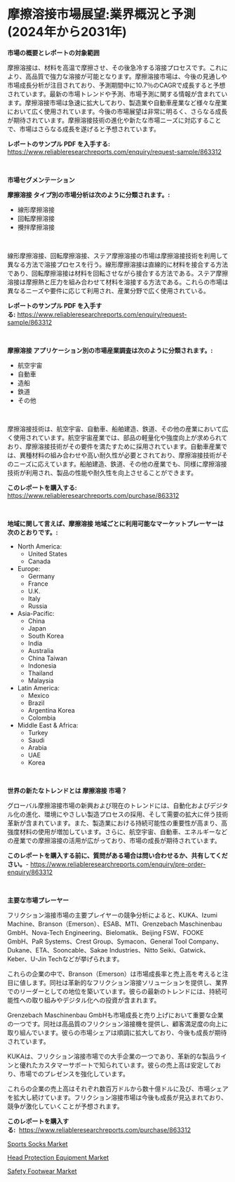 <p><h1>摩擦溶接市場展望:業界概況と予測(2024年から2031年)</h1></p><p><strong>市場の概要とレポートの対象範囲</strong></p>
<p><p>摩擦溶接は、材料を高温で摩擦させ、その後急冷する溶接プロセスです。これにより、高品質で強力な溶接が可能となります。摩擦溶接市場は、今後の見通しや市場成長分析が注目されており、予測期間中に10.7％のCAGRで成長すると予想されています。最新の市場トレンドや予測、市場予測に関する情報が含まれています。摩擦溶接市場は急速に拡大しており、製造業や自動車産業など様々な産業において広く使用されています。今後の市場展望は非常に明るく、さらなる成長が期待されています。摩擦溶接技術の進化や新たな市場ニーズに対応することで、市場はさらなる成長を遂げると予想されています。</p></p>
<p><strong>レポートのサンプル PDF を入手する:</strong> <a href="https://www.reliableresearchreports.com/enquiry/request-sample/863312">https://www.reliableresearchreports.com/enquiry/request-sample/863312</a></p>
<p>&nbsp;</p>
<p><strong>市場セグメンテーション</strong></p>
<p><strong>摩擦溶接 タイプ別の市場分析は次のように分類されます。:</strong></p>
<p><ul><li>線形摩擦溶接</li><li>回転摩擦溶接</li><li>攪拌摩擦溶接</li></ul></p>
<p>&nbsp;</p>
<p><p>線形摩擦溶接、回転摩擦溶接、ステア摩擦溶接の市場は摩擦溶接技術を利用して異なる方法で溶接プロセスを行う。線形摩擦溶接は直線的に材料を接合する方法であり、回転摩擦溶接は材料を回転させながら接合する方法である。ステア摩擦溶接は摩擦熱と圧力を組み合わせて材料を溶接する方法である。これらの市場は異なるニーズや要件に応じて利用され、産業分野で広く使用されている。</p></p>
<p><strong>レポートのサンプル PDF を入手する:</strong>&nbsp;<a href="https://www.reliableresearchreports.com/enquiry/request-sample/863312">https://www.reliableresearchreports.com/enquiry/request-sample/863312</a></p>
<p>&nbsp;</p>
<p><strong> 摩擦溶接 アプリケーション別の市場産業調査は次のように分類されます。:</strong></p>
<p><ul><li>航空宇宙</li><li>自動車</li><li>造船</li><li>鉄道</li><li>その他</li></ul></p>
<p>&nbsp;</p>
<p><p>摩擦溶接技術は、航空宇宙、自動車、船舶建造、鉄道、その他の産業において広く使用されています。航空宇宙産業では、部品の軽量化や強度向上が求められており、摩擦溶接技術がその要件を満たすために採用されています。自動車産業では、異種材料の組み合わせや高い耐久性が必要とされており、摩擦溶接技術がそのニーズに応えています。船舶建造、鉄道、その他の産業でも、同様に摩擦溶接技術が利用され、製品の性能や耐久性を向上させることができます。</p></p>
<p><strong>このレポートを購入する:</strong>&nbsp; <a href="https://www.reliableresearchreports.com/purchase/863312">https://www.reliableresearchreports.com/purchase/863312</a></p>
<p>&nbsp;</p>
<p><strong>地域に関して言えば、摩擦溶接 地域ごとに利用可能なマーケットプレーヤーは次のとおりです。:</strong></p>
<p><ul>
    <li>
        North America:
        <ul>
            <li>United States</li>
            <li>Canada</li>
        </ul>
    </li>
    <li>
        Europe:
        <ul>
            <li>Germany</li>
            <li>France</li>
            <li>U.K.</li>
            <li>Italy</li>
            <li>Russia</li>
        </ul>
    </li>
    <li>
        Asia-Pacific:
        <ul>
            <li>China</li>
            <li>Japan</li>
            <li>South Korea</li>
            <li>India</li>
            <li>Australia</li>
            <li>China Taiwan</li>
            <li>Indonesia</li>
            <li>Thailand</li>
            <li>Malaysia</li>
        </ul>
    </li>
    <li>
        Latin America:
        <ul>
            <li>Mexico</li>
            <li>Brazil</li>
            <li>Argentina Korea</li>
            <li>Colombia</li>
        </ul>
    </li>
    <li>
        Middle East & Africa:
        <ul>
            <li>Turkey</li>
            <li>Saudi</li>
            <li>Arabia</li>
            <li>UAE</li>
            <li>Korea</li>
        </ul>
    </li>
    </ul></p>
<p>&nbsp;</p>
<p><strong>世界の新たなトレンドとは 摩擦溶接 市場？</strong></p>
<p><p>グローバル摩擦溶接市場の新興および現在のトレンドには、自動化およびデジタル化の進化、環境にやさしい製造プロセスの採用、そして需要の拡大に伴う技術革新が含まれています。また、製造業における持続可能性の重要性が高まり、高強度材料の使用が増加しています。さらに、航空宇宙、自動車、エネルギーなどの産業での摩擦溶接の活用が広がっており、市場の成長が期待されています。</p></p>
<p><strong>このレポートを購入する前に、質問がある場合は問い合わせるか、共有してください。</strong>- <a href="https://www.reliableresearchreports.com/enquiry/pre-order-enquiry/863312">https://www.reliableresearchreports.com/enquiry/pre-order-enquiry/863312</a></p>
<p>&nbsp;</p>
<p><strong>主要な市場プレーヤー</strong></p>
<p><p>フリクション溶接市場の主要プレイヤーの競争分析によると、KUKA、Izumi Machine、Branson（Emerson）、ESAB、MTI、Grenzebach Maschinenbau GmbH、Nova-Tech Engineering、Bielomatik、Beijing FSW、FOOKE GmbH、PaR Systems、Crest Group、Symacon、General Tool Company、Dukane、ETA、Sooncable、Sakae Industries、Nitto Seiki、Gatwick、Keber、U-Jin Techなどが挙げられます。</p><p>これらの企業の中で、Branson（Emerson）は市場成長率と売上高を考えると注目に値します。同社は革新的なフリクション溶接ソリューションを提供し、業界でのリーダーとしての地位を築いています。彼らの最新のトレンドには、持続可能性への取り組みやデジタル化への投資が含まれます。</p><p>Grenzebach Maschinenbau GmbHも市場成長と売り上げにおいて重要な企業の一つです。同社は高品質のフリクション溶接機を提供し、顧客満足度の向上に取り組んでいます。彼らの市場シェアは順調に拡大しており、今後も成長が期待されています。</p><p>KUKAは、フリクション溶接市場での大手企業の一つであり、革新的な製品ラインと優れたカスタマーサポートで知られています。彼らの売上高は安定しており、市場でのプレゼンスを強化しています。</p><p>これらの企業の売上高はそれぞれ数百万ドルから数十億ドルに及び、市場シェアを拡大し続けています。フリクション溶接市場は今後も成長が見込まれており、競争が激化していくことが予想されます。</p></p>
<p><strong>このレポートを購入する:</strong>&nbsp;&nbsp;<a href="https://www.reliableresearchreports.com/purchase/863312">https://www.reliableresearchreports.com/purchase/863312</a></p>
<p><p><a href="https://github.com/beatblasta/Market-Research-Report-List-2/blob/main/sports-socks-market.md">Sports Socks Market</a></p><p><a href="https://github.com/angelajermaine/Market-Research-Report-List-2/blob/main/head-protection-equipment-market.md">Head Protection Equipment Market</a></p><p><a href="https://github.com/shotows/Market-Research-Report-List-1/blob/main/safety-footwear-market.md">Safety Footwear Market</a></p></p>